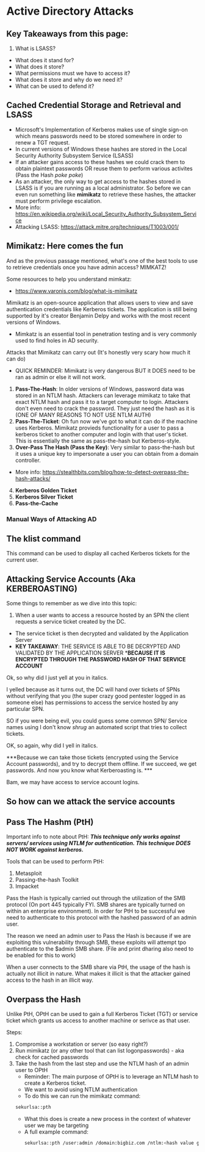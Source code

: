 # Active Directory Attacks

<!-- 1. Pass The Hash
2. OverPass The Hash
3. Pass The Ticket
4. Distributed Component Object Model (DCOM)
5. AD Persistence
6. Service Account Attacks
7. Password Guessing (Without getting caught)
8. Golden Ticket
9. Silver Ticket
10.  -->

## Key Takeaways from this page:
1. What is LSASS? 
- What does it stand for?
- What does it store?
- What permissions must we have to access it?
- What does it store and why do we need it?
- What can be used to defend it?



## Cached Credential Storage and Retrieval and LSASS

- Microsoft's Implementation of Kerberos makes use of single sign-on which means passwords need to be stored somewhere in order to renew a TGT request. 
- In current versions of Windows these hashes are stored in the Local Security Authority Subsystem Service (LSASS)
- If an attacker gains access to these hashes we could crack them to obtain plaintext passwords OR reuse them to perform various activites (Pass the Hash *poke poke*)
- As an attacker, the only way to get access to the hashes stored in LSASS is if you are running as a local administrator. So before we can even run something like **mimikatz** to retrieve these hashes, the attacker must perform privilege escalation. 
- More info: https://en.wikipedia.org/wiki/Local_Security_Authority_Subsystem_Service 
- Attacking LSASS: https://attack.mitre.org/techniques/T1003/001/ 

## Mimikatz: Here comes the fun

And as the previous passage mentioned, what's one of the best tools to use to retrieve credentials once you have admin access? MIMKATZ!

Some resources to help you understand mimkatz:
- https://www.varonis.com/blog/what-is-mimikatz

Mimikatz is an open-source application that allows users to view and save authentication credentials like Kerberos tickets. The application is still being supported by it's creator Benjamin Delpy and works with the most recent versions of Windows. 
- Mimkatz is an essential tool in penetration testing and is very commonly used to find holes in AD security. 

Attacks that Mimikatz can carry out (It's honestly very scary how much it can do)

- QUICK REMINDER: Mimikatz is very dangerous BUT it DOES need to be ran as admin or else it will not work. 

1. **Pass-The-Hash**: In older versions of Windows, password data was stored in an NTLM hash. Attackers can leverage mimikatz to take that exact NTLM hash and pass it to a target computer to login. Attackers don't even need to crack the password. They just need the hash as it is (ONE OF MANY REASONS TO NOT USE NTLM AUTH)
2. **Pass-The-Ticket**: Oh fun now we've got to what it can do if the machine uses Kerberos. Mimikatz provieds functionality for a user to pass a kerberos ticket to another computer and login with that user's ticket. This is essentially the same as pass-the-hash but Kerberos-style. 
3. **Over-Pass The Hash (Pass the Key)**: Very similar to pass-the-hash but it uses a unique key to impersonate a user you can obtain from a domain controller. 
- More info: https://stealthbits.com/blog/how-to-detect-overpass-the-hash-attacks/ 
4. **Kerberos Golden Ticket**
5. **Kerberos Silver Ticket**
6. **Pass-the-Cache**





### Manual Ways of Attacking AD

## The klist command

This command can be used to display all cached Kerberos tickets for the current user. 

## Attacking Service Accounts (Aka KERBEROASTING)

Some things to remember as we dive into this topic:
1. When a user wants to access a resource hosted by an SPN the client requests a service ticket created by the DC. 
- The service ticket is then decrypted and validated by the Application Server
- **KEY TAKEAWAY**: THE SERVICE IS ABLE TO BE DECRYPTED AND VALIDATED BY THE APPLICATION SERVER ***BECAUSE IT IS ENCRYPTED THROUGH THE PASSWORD HASH OF THAT SERVICE ACCOUNT**

Ok, so why did I just yell at you in italics. 

I yelled because as it turns out, the DC will hand over tickets of SPNs without verifying that you (the super crazy good pentester logged in as someone else) has permissions to access the service hosted by any particular SPN. 

SO if you were being evil, you could guess some common SPN/ Service names using I don't know *shrug* an automated script that tries to collect tickets.

OK, so again, why did I yell in italics. 

***Because we can take those tickets (encrypted using the Service Account passwords), and try to decrypt them offline. If we succeed, we get passwords. And now you know what Kerberoasting is. ***

Bam, we may have access to service account logins. 

## So how can we attack the service accounts








## Pass The Hashm (PtH)

Important info to note about PtH: ***This technique only works against servers/ services using NTLM for authentication. This technique DOES NOT WORK against kerberos.***

Tools that can be used to perform PtH:

1. Metasploit
2. Passing-the-hash Toolkit
3. Impacket

Pass the Hash is typically carried out through the utilization of the SMB protocol (On port 445 typically FYI. SMB shares are typically turned on within an enterprise environment). In order for PtH to be successful we need to authenticate to this protocol with the hashed password of an admin user. 

The reason we need an admin user to Pass the Hash is because if we are exploiting this vulnerability through SMB, these exploits will attempt tpo authenticate to the $admin SMB share. (File and print dharing also need to be enabled for this to work)

When a user connects to the SMB share via PtH, the usage of the hash is actually not illicit in nature. What makes it illicit is that the attacker gained access to the hash in an illicit way. 



## Overpass the Hash

Unlike PtH, OPtH can be used to gain a full Kerberos Ticket (TGT) or service ticket which grants us access to another machine or serivce as that user. 

Steps: 
1. Compromise a workstation or server (so easy right?)
2. Run mimikatz (or any other tool that can list logonpasswords) - aka check for cached passwords
3. Take the hash from the last step and use the NTLM hash of an admin user to OPtH
    - Reminder: The main purpose of OPtH is to leverage an NTLM hash to create a Kerberos ticket. 
    - We want to avoid using NTLM authentication
    - To do this we can run the mimikatz command:
    ```bash
    sekurlsa::pth
    ```
    - What this does is create a new process in the context of whatever user we may be targeting
    - A full example command:
        ```bash
        sekurlsa::pth /user:admin /domain:bigbiz.com /ntlm:<hash value goes here> /run:<an executable of your choosing>
        ```



